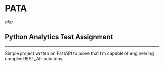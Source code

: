 # PATA
_aka_
## Python Analytics Test Assignment
___
Simple project written on FastAPI to prove that I'm capable of 
engineering complex REST_API solutions.